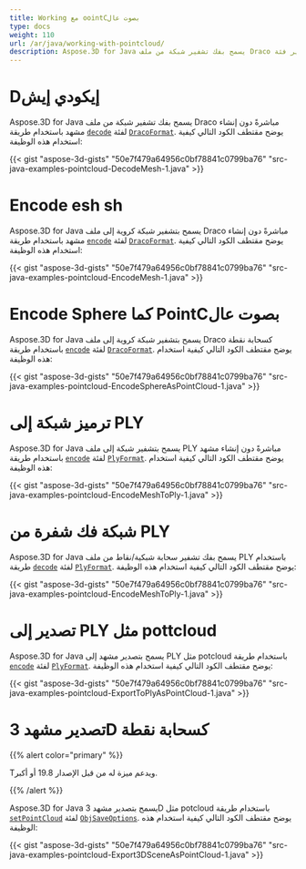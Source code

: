 ```yaml
---
title: Working مع oointCبصوت عال
type: docs
weight: 110
url: /ar/java/working-with-pointcloud/
description: Aspose.3D for Java يسمح بفك تشفير شبكة من ملف Draco مباشرةً دون إنشاء مشهد باستخدام طريقة فك تشفير فئة dracofformat.
---
```

#  **Dإيكودي إيش**
Aspose.3D for Java يسمح بفك تشفير شبكة من ملف Draco مباشرةً دون إنشاء مشهد باستخدام طريقة [`decode`](https://reference.aspose.com/3d/java/com.aspose.threed/DracoFormat#decode-java.lang.String-) لفئة [`DracoFormat`](https://reference.aspose.com/3d/java/com.aspose.threed/DracoFormat). يوضح مقتطف الكود التالي كيفية استخدام هذه الوظيفة:



{{< gist "aspose-3d-gists" "50e7f479a64956c0bf78841c0799ba76" "src-java-examples-pointcloud-DecodeMesh-1.java" >}}
#  **Encode esh sh**
Aspose.3D for Java يسمح بتشفير شبكة كروية إلى ملف Draco مباشرةً دون إنشاء مشهد باستخدام طريقة [`encode`](https://reference.aspose.com/3d/java/com.aspose.threed/DracoFormat#encode-com.aspose.threed.Entity-java.lang.String-) لفئة [`DracoFormat`](https://reference.aspose.com/3d/java/com.aspose.threed/DracoFormat). يوضح مقتطف الكود التالي كيفية استخدام هذه الوظيفة:



{{< gist "aspose-3d-gists" "50e7f479a64956c0bf78841c0799ba76" "src-java-examples-pointcloud-EncodeMesh-1.java" >}}
#  **Encode Sphere كما PointCبصوت عال**
Aspose.3D for Java يسمح بتشفير شبكة كروية إلى ملف Draco كسحابة نقطة باستخدام طريقة [`encode`](https://reference.aspose.com/3d/java/com.aspose.threed/DracoFormat#encode-com.aspose.threed.Entity-java.lang.String-com.aspose.threed.DracoSaveOptions-) لفئة [`DracoFormat`](https://reference.aspose.com/3d/java/com.aspose.threed/DracoFormat). يوضح مقتطف الكود التالي كيفية استخدام هذه الوظيفة:



{{< gist "aspose-3d-gists" "50e7f479a64956c0bf78841c0799ba76" "src-java-examples-pointcloud-EncodeSphereAsPointCloud-1.java" >}}
#  **ترميز شبكة إلى PLY**
Aspose.3D for Java يسمح بتشفير شبكة إلى ملف PLY مباشرةً دون إنشاء مشهد باستخدام طريقة [`encode`](https://reference.aspose.com/3d/java/com.aspose.threed/PlyFormat#encode-com.aspose.threed.Entity-java.lang.String-) لفئة [`PlyFormat`](https://reference.aspose.com/3d/java/com.aspose.threed/PlyFormat). يوضح مقتطف الكود التالي كيفية استخدام هذه الوظيفة:



{{< gist "aspose-3d-gists" "50e7f479a64956c0bf78841c0799ba76" "src-java-examples-pointcloud-EncodeMeshToPly-1.java" >}}
#  **شبكة فك شفرة من PLY**
Aspose.3D for Java يسمح بفك تشفير سحابة شبكية/نقاط من ملف PLY باستخدام طريقة [`decode`](https://reference.aspose.com/3d/java/com.aspose.threed/PlyFormat#decode-java.lang.String-) لفئة [`PlyFormat`](https://reference.aspose.com/3d/java/com.aspose.threed/PlyFormat). يوضح مقتطف الكود التالي كيفية استخدام هذه الوظيفة:



{{< gist "aspose-3d-gists" "50e7f479a64956c0bf78841c0799ba76" "src-java-examples-pointcloud-EncodeMeshToPly-1.java" >}}
#  **تصدير إلى PLY مثل pottcloud**
Aspose.3D for Java يسمح بتصدير مشهد إلى PLY مثل potcloud باستخدام طريقة [`encode`](https://reference.aspose.com/3d/java/com.aspose.threed/PlyFormat#encode-com.aspose.threed.Entity-java.lang.String-com.aspose.threed.PlySaveOptions-) لفئة [`PlyFormat`](https://reference.aspose.com/3d/java/com.aspose.threed/PlyFormat). يوضح مقتطف الكود التالي كيفية استخدام هذه الوظيفة:



{{< gist "aspose-3d-gists" "50e7f479a64956c0bf78841c0799ba76" "src-java-examples-pointcloud-ExportToPlyAsPointCloud-1.java" >}}
#  **تصدير مشهد 3D كسحابة نقطة**
{{% alert color="primary" %}} 

Tويدعم ميزة له من قبل الإصدار 19.8 أو أكبر.

{{% /alert %}} 

Aspose.3D for Java يسمح بتصدير مشهد 3D مثل potcloud باستخدام طريقة [`setPointCloud`](https://reference.aspose.com/3d/java/com.aspose.threed/ObjSaveOptions#setPointCloud-boolean-) لفئة [`ObjSaveOptions`](https://reference.aspose.com/3d/java/com.aspose.threed/ObjSaveOptions). يوضح مقتطف الكود التالي كيفية استخدام هذه الوظيفة:

{{< gist "aspose-3d-gists" "50e7f479a64956c0bf78841c0799ba76" "src-java-examples-pointcloud-Export3DSceneAsPointCloud-1.java" >}}
